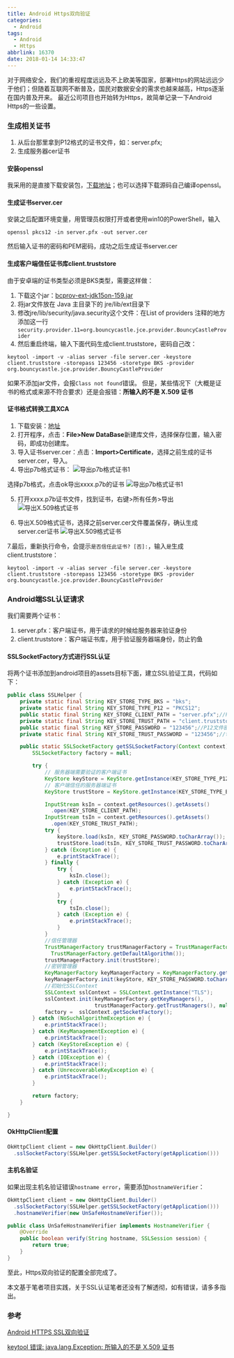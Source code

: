 ```yaml
---
title: Android Https双向验证
categories:
  - Android
tags:
  - Android
  - Https
abbrlink: 16370
date: 2018-01-14 14:33:47
---
```


对于网络安全，我们的重视程度远远及不上欧美等国家，部署Https的网站远远少于他们；但随着互联网不断普及，国民对数据安全的需求也越来越高，Https逐渐在国内普及开来。
最近公司项目也开始转为Https，故简单记录一下Android Https的一些设置。
<!--more-->

### 生成相关证书
1. 从后台那里拿到P12格式的证书文件，如：server.pfx;
2. 生成服务器cer证书

#### 安装openssl

我采用的是直接下载安装包，[下载地址](http://slproweb.com/products/Win32OpenSSL.html)；也可以选择下载源码自己编译openssl。

#### 生成证书server.cer
安装之后配置环境变量，用管理员权限打开或者使用win10的PowerShell，输入
```
openssl pkcs12 -in server.pfx -out server.cer
```
然后输入证书的密码和PEM密码，成功之后生成证书server.cer

#### 生成客户端信任证书库client.truststore
由于安卓端的证书类型必须是BKS类型，需要这样做：
1. 下载这个jar：[bcprov-ext-jdk15on-159.jar](http://www.bouncycastle.org/download/bcprov-ext-jdk15on-159.jar)
2. 将jar文件放在 Java 主目录下的 jre/lib/ext目录下
3. 修改jre/lib/security/java.security这个文件：在List of providers 注释的地方添加这一行`security.provider.11=org.bouncycastle.jce.provider.BouncyCastleProvider`
4. 然后重启终端，输入下面代码生成client.truststore，密码自己改：
```
keytool -import -v -alias server -file server.cer -keystore client.truststore -storepass 123456 -storetype BKS -provider org.bouncycastle.jce.provider.BouncyCastleProvider
```
如果不添加jar文件，会报`Class not found`错误。
但是，某些情况下（大概是证书的格式或来源不符合要求）还是会报错：**所输入的不是 X.509 证书**

#### 证书格式转换工具XCA
1. 下载安装：[地址](https://sourceforge.net/projects/xca/ )
2. 打开程序，点击：**File>New DataBase**新建库文件，选择保存位置，输入密码，即成功创建库。
3. 导入证书server.cer：点击：**Import>Certificate**，选择之前生成的证书server.cer，导入。
4. 导出p7b格式证书：
  ![导出p7b格式证书1](http://os21ow86u.bkt.clouddn.com/Snipaste_2018-01-14_16-51-05.png)

  选择p7b格式，点击ok导出xxxx.p7b的证书
  ![导出p7b格式证书1](http://os21ow86u.bkt.clouddn.com/Snipaste_2018-01-14_16-59-30.png)

5. 打开xxxx.p7b证书文件，找到证书，右键>所有任务>导出
  ![导出X.509格式证书](http://os21ow86u.bkt.clouddn.com/Snipaste_2018-01-14_17-07-06.png)

6. 导出X.509格式证书，选择之前server.cer文件覆盖保存，确认生成server.cer证书
  ![导出X.509格式证书](http://os21ow86u.bkt.clouddn.com/Snipaste_2018-01-14_17-11-38.png)

7.最后，重新执行命令，会提示`是否信任此证书? [否]:`，输入`是`生成client.truststore：
```
keytool -import -v -alias server -file server.cer -keystore client.truststore -storepass 123456 -storetype BKS -provider org.bouncycastle.jce.provider.BouncyCastleProvider
```

### Android端SSL认证请求
我们需要两个证书：
1. server.pfx：客户端证书，用于请求的时候给服务器来验证身份
2. client.truststore：客户端证书库，用于验证服务器端身份，防止钓鱼

#### SSLSocketFactory方式进行SSL认证

将两个证书添加到android项目的assets目标下面，建立SSL验证工具，代码如下：

```java
public class SSLHelper {
    private static final String KEY_STORE_TYPE_BKS = "bks";
    private static final String KEY_STORE_TYPE_P12 = "PKCS12";
    public static final String KEY_STORE_CLIENT_PATH = "server.pfx";//P12文件
    private static final String KEY_STORE_TRUST_PATH = "client.truststore";//truststore文件
    public static final String KEY_STORE_PASSWORD = "123456";//P12文件密码
    private static final String KEY_STORE_TRUST_PASSWORD = "123456";//truststore文件密码

    public static SSLSocketFactory getSSLSocketFactory(Context context) {
        SSLSocketFactory factory = null;

        try {
            // 服务器端需要验证的客户端证书
            KeyStore keyStore = KeyStore.getInstance(KEY_STORE_TYPE_P12);
            // 客户端信任的服务器端证书
            KeyStore trustStore = KeyStore.getInstance(KEY_STORE_TYPE_BKS);

            InputStream ksIn = context.getResources().getAssets()
              .open(KEY_STORE_CLIENT_PATH);
            InputStream tsIn = context.getResources().getAssets()
              .open(KEY_STORE_TRUST_PATH);
            try {
                keyStore.load(ksIn, KEY_STORE_PASSWORD.toCharArray());
                trustStore.load(tsIn, KEY_STORE_TRUST_PASSWORD.toCharArray());
            } catch (Exception e) {
                e.printStackTrace();
            } finally {
                try {
                    ksIn.close();
                } catch (Exception e) {
                    e.printStackTrace();
                }
                try {
                    tsIn.close();
                } catch (Exception e) {
                    e.printStackTrace();
                }
            }
            //信任管理器
            TrustManagerFactory trustManagerFactory = TrustManagerFactory.getInstance(
              TrustManagerFactory.getDefaultAlgorithm());
            trustManagerFactory.init(trustStore);
            //密钥管理器
            KeyManagerFactory keyManagerFactory = KeyManagerFactory.getInstance("X509");
            keyManagerFactory.init(keyStore, KEY_STORE_PASSWORD.toCharArray());
            //初始化SSLContext
            SSLContext sslContext = SSLContext.getInstance("TLS");
            sslContext.init(keyManagerFactory.getKeyManagers(), 
                            trustManagerFactory.getTrustManagers(), null);
            factory =  sslContext.getSocketFactory();
        } catch (NoSuchAlgorithmException e) {
            e.printStackTrace();
        } catch (KeyManagementException e) {
            e.printStackTrace();
        } catch (KeyStoreException e) {
            e.printStackTrace();
        } catch (IOException e) {
            e.printStackTrace();
        } catch (UnrecoverableKeyException e) {
            e.printStackTrace();
        }

        return factory;
    }

}
```

#### OkHttpClient配置

```java
OkHttpClient client = new OkHttpClient.Builder()
  .sslSocketFactory(SSLHelper.getSSLSocketFactory(getApplication()))
```

#### 主机名验证

如果出现主机名验证错误`hostname error`，需要添加`hostnameVerifier`：

```java
OkHttpClient client = new OkHttpClient.Builder()
  .sslSocketFactory(SSLHelper.getSSLSocketFactory(getApplication()))
  .hostnameVerifier(new UnSafeHostnameVerifier());
```

```java
public class UnSafeHostnameVerifier implements HostnameVerifier {
    @Override
    public boolean verify(String hostname, SSLSession session) {
        return true;
    }
}
```

至此，Https双向验证的配置全部完成了。

本文基于笔者项目实践，关于SSL认证笔者还没有了解透彻，如有错误，请多多指出。



### 参考

[Android HTTPS SSL双向验证](http://frank-zhu.github.io/android/2017/03/30/android-https-ssl-part-02/)

[ keytool 错误: java.lang.Exception: 所输入的不是 X.509 证书](http://blog.csdn.net/zouchengxufei/article/details/51671330)